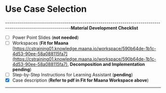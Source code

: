 # Use Case Selection

---------------------------------------------------------------------------------------------------------------**Material Development Checklist**

* [ ] Power Point Slides \(**not needed**\)
* [ ] Workspaces \(**Fit for Maana** [https://cstraining01.knowledge.maana.io/workspace/590b64de-1b1c-4d53-90ee-58a088115fa7](https://cstraining01.knowledge.maana.io/workspace/590b64de-1b1c-4d53-90ee-58a088115fa7), **Decomposition and Implementation pending**\)
* [ ] Step-by-Step Instructions for Learning Assistant \(**pending**\)
* [x] Case description \(**Refer to pdf in Fit for Maana Workspace above**\)

---------------------------------------------------------------------------------------------------------------

